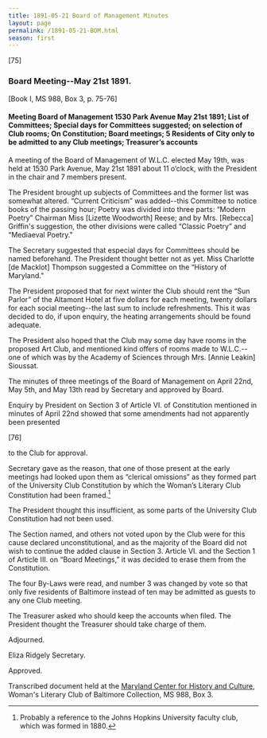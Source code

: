 ```yaml
---
title: 1891-05-21 Board of Management Minutes
layout: page
permalink: /1891-05-21-BOM.html
season: first
---
```

[75]

### Board Meeting--May 21st 1891.
[Book I, MS 988, Box 3, p. 75-76]

#### Meeting Board of Management 1530 Park Avenue May 21st 1891; List of Committees; Special days for Committees suggested; on selection of Club rooms; On Constitution; Board meetings; 5 Residents of City only to be admitted to any Club meetings; Treasurer’s accounts

A meeting of the Board of Management of W.L.C. elected May 19th, was held at 1530 Park Avenue, May 21st 1891 about 11 o’clock, with the President in the chair and 7 members present.

The President brought up subjects of Committees and the former list was somewhat altered. “Current Criticism” was added--this Committee to notice books of the passing hour; Poetry was divided into three parts: “Modern Poetry” Chairman Miss [Lizette Woodworth] Reese; and by Mrs. [Rebecca] Griffin's suggestion, the other divisions were called “Classic Poetry” and “Mediaeval Poetry."

The Secretary suggested that especial days for Committees should be named beforehand. The President thought better not as yet. Miss Charlotte [de Macklot] Thompson suggested a Committee on the “History of Maryland."

The President proposed that for next winter the Club should rent the “Sun Parlor” of the Altamont Hotel at five dollars for each meeting, twenty dollars for each social meeting--the last sum to include refreshments. This it was decided to do, if upon enquiry, the heating arrangements should be found adequate.

The President also hoped that the Club may some day have rooms in the proposed Art Club, and mentioned kind offers of rooms made to W.L.C.--one of which was by the Academy of Sciences through Mrs. [Annie Leakin] Sioussat.

The minutes of three meetings of the Board of Management on April 22nd, May 5th, and May 13th read by Secretary and approved by Board.

Enquiry by President on Section 3 of Article VI. of Constitution mentioned in minutes of April 22nd showed that some amendments had not apparently been presented

[76]

to the Club for approval.

Secretary gave as the reason, that one of those present at the early meetings had looked upon them as “clerical omissions” as they formed part of the University Club Constitution by which the Woman’s Literary Club Constitution had been framed.[^JHU]

[^JHU]: Probably a reference to the Johns Hopkins University faculty club, which was formed in 1880.

The President thought this insufficient, as some parts of the University Club Constitution had not been used.

The Section named, and others not voted upon by the Club were for this cause declared unconstitutional, and as the majority of the Board did not wish to continue the added clause in Section 3. Article VI. and the Section 1 of Article III. on “Board Meetings,” it was decided to erase them from the Constitution.

The four By-Laws were read, and number 3 was changed by vote so that only five residents of Baltimore instead of ten may be admitted as guests to any one Club meeting.

The Treasurer asked who should keep the accounts when filed. The President thought the Treasurer should take charge of them.

Adjourned.

Eliza Ridgely
Secretary.

Approved.

Transcribed document held at the [Maryland Center for History and Culture](http://mdhs.org/), Woman's Literary Club of Baltimore Collection, MS 988, Box 3. 